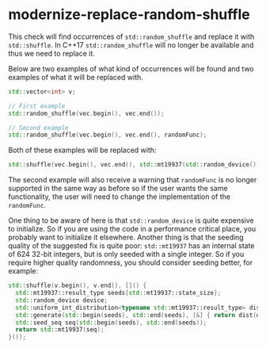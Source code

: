 # modernize-replace-random-shuffle

This check will find occurrences of `std::random_shuffle` and replace it
with `std::shuffle`. In C++17 `std::random_shuffle` will no longer be
available and thus we need to replace it.

Below are two examples of what kind of occurrences will be found and two
examples of what it will be replaced with.

``` c++
std::vector<int> v;

// First example
std::random_shuffle(vec.begin(), vec.end());

// Second example
std::random_shuffle(vec.begin(), vec.end(), randomFunc);
```

Both of these examples will be replaced with:

``` c++
std::shuffle(vec.begin(), vec.end(), std::mt19937(std::random_device()()));
```

The second example will also receive a warning that `randomFunc` is no
longer supported in the same way as before so if the user wants the same
functionality, the user will need to change the implementation of the
`randomFunc`.

One thing to be aware of here is that `std::random_device` is quite
expensive to initialize. So if you are using the code in a performance
critical place, you probably want to initialize it elsewhere. Another
thing is that the seeding quality of the suggested fix is quite poor:
`std::mt19937` has an internal state of 624 32-bit integers, but is only
seeded with a single integer. So if you require higher quality
randomness, you should consider seeding better, for example:

``` c++
std::shuffle(v.begin(), v.end(), []() {
  std::mt19937::result_type seeds[std::mt19937::state_size];
  std::random_device device;
  std::uniform_int_distribution<typename std::mt19937::result_type> dist;
  std::generate(std::begin(seeds), std::end(seeds), [&] { return dist(device); });
  std::seed_seq seq(std::begin(seeds), std::end(seeds));
  return std::mt19937(seq);
}());
```

